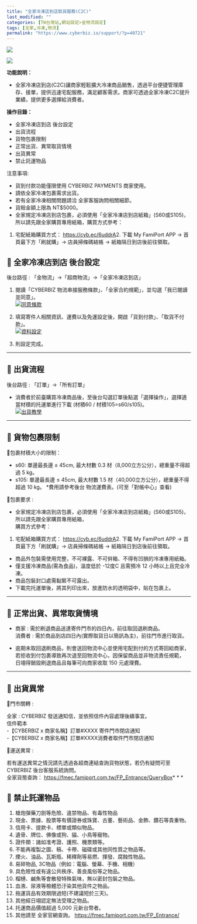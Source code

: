 ```yaml
---
title: "全家冷凍店到店取貨服務(C2C)"
last_modified: ""
categories: [TW台灣站,網站設定>金物流設定]
tags: [全家,冷凍,物流]
permalink: "https://www.cyberbiz.io/support/?p=40721"
---
```


![](https://www.cyberbiz.io/support/wp-content/uploads/適用站別.png)

[![](https://www.cyberbiz.io/support/wp-content/uploads/台灣站.png)](https://www.cyberbiz.io/support/?page_id=2490)

**功能說明：**  

* 全家冷凍店到店(C2C)讓商家輕鬆擴大冷凍商品銷售，透過平台便捷管理庫存、接單，提供迅速宅配服務，滿足顧客需求。商家可透過全家冷凍C2C提升業績，提供更多選擇給消費者。 

**操作目錄：**

* 全家冷凍店到店 後台設定
* 出貨流程
* 貨物包裹限制
* 正常出貨、異常取貨情境
* 出貨異常
* 禁止託運物品

注意事項:  

* 貨到付款功能僅限使用 CYBERBIZ PAYMENTS 商家使用。
* 請依全家冷凍包裹需求出貨。
* 若有全家冷凍相關問題請洽 全家客服詢問相關細節。 
* 貨賠金額上限為 NT$5000。
* 全家規定冷凍店到店包裹，必須使用「全家冷凍店到店紙箱」(S60或S105)，所以請先跟全家購買專用紙箱，購買方式參考： 
1. 宅配紙箱購買方式： <https://cyb.ec/6uddrA>2. 下載 My FamiPort APP → 首頁最下方「刷就購」→ 店員掃條碼結帳 → 紙箱隔日到店後前往領取。



## 📌 全家冷凍店到店 後台設定


後台路徑 :  「金物流」→「超商物流」→「全家冷凍店到店」  


1. 閱讀「CYBERBIZ 物流串接服務條款」、「全家合約規範」，並勾選「我已閱讀並同意」。  
[![同意條款](https://www.cyberbiz.io/support/wp-content/uploads/全家冷凍店到店取貨服務C2C01.png)](https://www.cyberbiz.io/support/wp-content/uploads/全家冷凍店到店取貨服務C2C01.png)



2. 填寫寄件人相關資訊、運費以及免運設定後，開啟「貨到付款」、「取貨不付款」。  
[![資料設定](https://www.cyberbiz.io/support/wp-content/uploads/全家冷凍店到店取貨服務C2C02.png)](https://www.cyberbiz.io/support/wp-content/uploads/全家冷凍店到店取貨服務C2C02.png)



3. 則設定完成。

* * *

## 📌 出貨流程


後台路徑 :  「訂單」→「所有訂單」  


* 消費者於前臺購買冷凍商品後，至後台勾選訂單後點選「選擇操作」，選擇適當材積的托運單進行下載 (材積60 / 材積105=s60/s105)。  
[![出貨教學](https://www.cyberbiz.io/support/wp-content/uploads/全家冷凍店到店取貨服務C2C03.png)](https://www.cyberbiz.io/support/wp-content/uploads/全家冷凍店到店取貨服務C2C03.png)



* * *

## 📌 貨物包裹限制



📍包裹材積大小的限制：

* s60: 單邊最長邊 ≤ 45cm, 最大材數 0.3 材（8,000立方公分），總重量不得超過 5 kg。
* s105: 單邊最長邊 ≤ 45cm, 最大材數 1.5 材（40,000立方公分），總重量不得超過 10 kg。
*費用請參考後台 物流運費表。(可至「對帳中心」查看)   

📍包裹要求 :

* 全家規定冷凍店到店包裹，必須使用「全家冷凍店到店紙箱」(S60或S105)，所以請先跟全家購買專用紙箱，  
購買方式參考：

1. 宅配紙箱購買方式： <https://cyb.ec/6uddrA>2. 下載 My FamiPort APP → 首頁最下方「刷就購」→ 店員掃條碼結帳 → 紙箱隔日到店後前往領取。
* 商品外包裝需使用完整，不可裸露、不可倂箱、不得有凹損的冷凍專用紙箱。
* 僅支援冷凍商品(需為食品)，溫度低於 -12度C 且需預冷 12 小時以上且完全冷凍。
* 商品包裝封口處需黏緊不可露出。
* 下載完托運單後，將其列印出來，放進防水的透明袋中，貼在包裹上。

* * *

## 📌 正常出貨、異常取貨情境



* 商家 : 需於刷退商品送達寄件門市的四日內，前往取回退刷商品。  
消費者 : 需於商品到店四日內(實際取貨日以簡訊為主)，前往門市進行取貨。

* 逾期未取回退刷商品，則會送回物流中心並使用宅配到付的方式寄回給商家，  
若拒收到付包裹導致再次退至回物流中心，因保留商品並非物流責任規範，  
日翊得銷毀刷退商品且每筆可向商家收取 150 元處理費。



* * *

## 📌 出貨異常



📍門市關轉 :

全家 : CYBERBIZ 發送通知信，並依照信件內容處理後續事宜。  
信件範本  
-【CYBERBIZ x 商家名稱】訂單#XXXX 寄件門市閉店通知   
-【CYBERBIZ x 商家名稱】訂單#XXXX消費者取件門市閉店通知  



📍運送異常 :

若有運送異常之情況請先透過各超商連結查詢貨物狀態，若仍有疑問可至 CYBERBIZ 後台客服系統詢問。  
全家貨態查詢： <https://fmec.famiport.com.tw/FP_Entrance/QueryBox>* * *

## 📌 禁止託運物品



1. 槍炮彈藥刀劍等危險、違禁物品、有毒性物品
2. 現金、票據、股票等有價證券或珠寶、古董、藝術品、金飾、鑽石等貴重物。
3. 信用卡、提款卡、標單或類似物品。
4. 遺骨、牌位、佛像或狗、貓、小鳥等寵物。
5. 證件類：諸如准考證、護照、機票類等。
6. 不能再複製之圖、稿、卡帶、磁碟或其他同性質之物品等。
7. 煙火、油品、瓦斯瓶、稀釋劑等易燃、揮發、腐蝕性物品。
8. 易碎物品, 3C物品（例如：電腦、螢幕、手機、相機）
9. 具危險性或有違公共秩序、善良風俗等之物品。
10. 榴槤、鹹魚等會散發特殊氣味，無以密封包裝之物品。
11. 血液、尿液等檢體恐汙染其他貨件之物品。
12. 拖運貨品有效期限過短(不建議短於三天)。
13. 其他經日翊認定無法受理之物品。
14. 托運商品價值超過 5,000 元新台幣者。
15. 其他請至 全家官網查詢。 <https://fmec.famiport.com.tw/FP_Entrance/>

